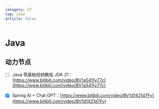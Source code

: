 ```yaml
---
category: IT
tag: Java
article: false
---
```


# Java

## 动力节点

- [ ] Java 零基础视频教程 JDK 21：[https://www.bilibili.com/video/BV1a5411y77c](https://www.bilibili.com/video/BV1a5411y77c)

- [x] Spring AI + Chat GPT：[https://www.bilibili.com/video/BV1d1421d7Fy](https://www.bilibili.com/video/BV1d1421d7Fy)